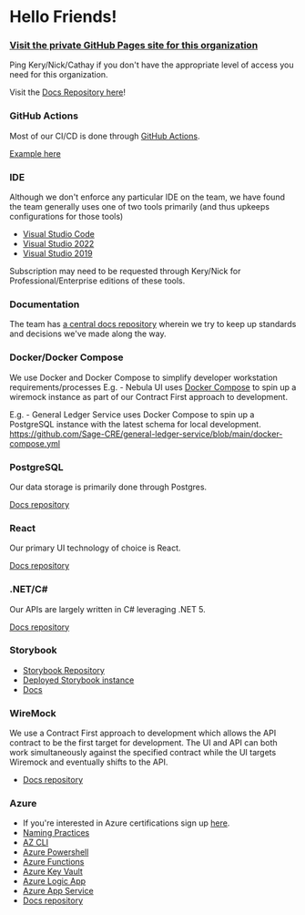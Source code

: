 <!--

**Here are some ideas to get you started:**

🙋‍♀️ A short introduction - what is your organization all about?
🌈 Contribution guidelines - how can the community get involved?
👩‍💻 Useful resources - where can the community find your docs? Is there anything else the community should know?
🍿 Fun facts - what does your team eat for breakfast?
🧙 Remember, you can do mighty things with the power of [Markdown](https://guides.github.com/features/mastering-markdown/)
-->

# Hello Friends!

### [Visit the private GitHub Pages site for this organization](https://urban-tribble-c7dc028f.pages.github.io/)

Ping Kery/Nick/Cathay if you don't have the appropriate level of access you need for this organization.

Visit the [Docs Repository here](https://github.com/Sage-CRE/docs)!

### GitHub Actions

Most of our CI/CD is done through [GitHub Actions](https://docs.github.com/en/actions/reference/workflow-syntax-for-github-actions).

[Example here](https://github.com/Sage-CRE/nebula-ui/tree/main/.github/workflows)

### IDE

Although we don't enforce any particular IDE on the team, we have found the team generally uses one of two tools primarily (and thus upkeeps configurations for those tools)
- [Visual Studio Code](https://code.visualstudio.com/)
- [Visual Studio 2022](https://visualstudio.microsoft.com/vs/preview/vs2022/)
- [Visual Studio 2019](https://visualstudio.microsoft.com/vs/)

Subscription may need to be requested through Kery/Nick for Professional/Enterprise editions of these tools.

### Documentation

The team has [a central docs repository](https://github.com/Sage-CRE/docs) wherein we try to keep up standards and decisions we've made along the way. 

### Docker/Docker Compose

We use Docker and Docker Compose to simplify developer workstation requirements/processes
E.g. - Nebula UI uses [Docker Compose](https://github.com/Sage-CRE/nebula-ui/blob/main/docker-compose-wiremock.yml) to spin up a wiremock instance as part of our Contract First approach to development. 

E.g. - General Ledger Service uses Docker Compose to spin up a PostgreSQL instance with the latest schema for local development. https://github.com/Sage-CRE/general-ledger-service/blob/main/docker-compose.yml

### PostgreSQL

Our data storage is primarily done through Postgres.

[Docs repository](https://github.com/Sage-CRE/docs/tree/main/Postgres)

### React

Our primary UI technology of choice is React.

[Docs repository](https://github.com/Sage-CRE/docs/tree/main/UI)

### .NET/C#

Our APIs are largely written in C# leveraging .NET 5.

[Docs repository](https://github.com/Sage-CRE/docs/tree/main/APIs)

### Storybook

- [Storybook Repository](https://github.com/Sage-CRE/react-playground)
- [Deployed Storybook instance](https://nebula-storybook.azurewebsites.net/)
- [Docs](https://github.com/Sage-CRE/docs/tree/main/UI#storybook)

### WireMock

We use a Contract First approach to development which allows the API contract to be the first target for development. The UI and API can both work simultaneously against the specified contract while the UI targets Wiremock and eventually shifts to the API.

- [Docs repository](https://github.com/Sage-CRE/docs/tree/main/UI#wiremock)

### Azure

- If you're interested in Azure certifications sign up [here](https://esi.microsoft.com/).
- [Naming Practices](https://docs.microsoft.com/en-us/azure/cloud-adoption-framework/ready/azure-best-practices/resource-naming)
- [AZ CLI](https://docs.microsoft.com/en-us/cli/azure/install-azure-cli)
- [Azure Powershell](https://docs.microsoft.com/en-us/powershell/azure/install-az-ps?view=azps-6.3.0)
- [Azure Functions](https://docs.microsoft.com/en-us/azure/azure-functions/functions-overview)
- [Azure Key Vault](https://docs.microsoft.com/en-us/azure/key-vault/general/overview)
- [Azure Logic App](https://docs.microsoft.com/en-us/azure/logic-apps/logic-apps-overview)
- [Azure App Service](https://docs.microsoft.com/en-us/azure/app-service/quickstart-dotnetcore?tabs=netcore31&pivots=development-environment-vs)
- [Docs repository](https://github.com/Sage-CRE/docs/tree/main/Azure)

